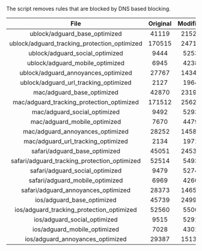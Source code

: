 The script removes rules that are blocked by DNS based blocking.


| File | Original | Modified |
|:----:|:-----:|:-----:|
| ublock/adguard_base_optimized | 41119 | 21528 |
| ublock/adguard_tracking_protection_optimized | 170515 | 24711 |
| ublock/adguard_social_optimized | 9444 | 5253 |
| ublock/adguard_mobile_optimized | 6945 | 4238 |
| ublock/adguard_annoyances_optimized | 27767 | 14345 |
| ublock/adguard_url_tracking_optimized | 2127 | 1964 |
| mac/adguard_base_optimized | 42870 | 23199 |
| mac/adguard_tracking_protection_optimized | 171512 | 25620 |
| mac/adguard_social_optimized | 9492 | 5293 |
| mac/adguard_mobile_optimized | 7670 | 4479 |
| mac/adguard_annoyances_optimized | 28252 | 14583 |
| mac/adguard_url_tracking_optimized | 2134 | 1971 |
| safari/adguard_base_optimized | 45051 | 24539 |
| safari/adguard_tracking_protection_optimized | 52514 | 5493 |
| safari/adguard_social_optimized | 9479 | 5274 |
| safari/adguard_mobile_optimized | 6969 | 4260 |
| safari/adguard_annoyances_optimized | 28373 | 14654 |
| ios/adguard_base_optimized | 45739 | 24999 |
| ios/adguard_tracking_protection_optimized | 52560 | 5500 |
| ios/adguard_social_optimized | 9515 | 5291 |
| ios/adguard_mobile_optimized | 7028 | 4301 |
| ios/adguard_annoyances_optimized | 29387 | 15138 |